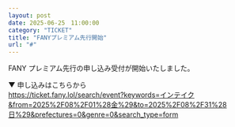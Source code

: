 ```yaml
---
layout: post
date: 2025-06-25　11:00:00
category: "TICKET"
title: "FANYプレミアム先行開始"
url: "#"
---
```


FANY プレミアム先行の申し込み受付が開始いたしました。

▼ 申し込みはこちらから<br>
<https://ticket.fany.lol/search/event?keywords=インテイク&from=2025%2F08%2F01%28金%29&to=2025%2F08%2F31%28日%29&prefectures=0&genre=0&search_type=form>
